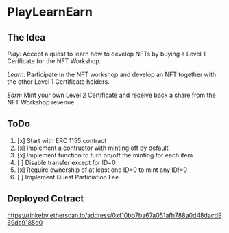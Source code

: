 # PlayLearnEarn

## The Idea

_Play:_ Accept a quest to learn how to develop NFTs by buying a Level 1 Cerificate for the NFT Workshop. 

_Learn:_ Participate in the NFT workshop and develop an NFT together with the other Level 1 Certificate holders.

_Earn:_ Mint your own Level 2 Certificate and receive back a share from the NFT Workshop revenue.

## ToDo

1. [x] Start with ERC 1155 contract
2. [x] Implement a contructor with minting off by default
3. [x] Implement function to turn on/off the minting for each item
4. [ ] Disable transfer except for ID=0
5. [x] Require ownership of at least one ID=0 to mint any ID!=0
6. [ ] Implement Quest Particiation Fee 

## Deployed Cotract
https://rinkeby.etherscan.io/address/0xf10bb7ba67a051afb788a0d48dacd969da9185d0